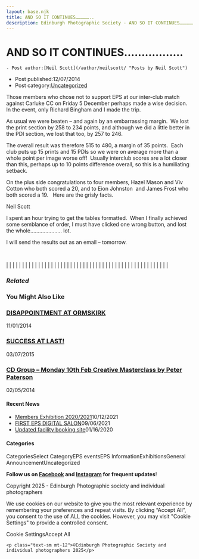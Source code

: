```yaml
---
layout: base.njk
title: AND SO IT CONTINUES……………..
description: Edinburgh Photographic Society - AND SO IT CONTINUES……………..
---
```


<div class="container mx-auto px-4 py-8">
  <div class="prose max-w-3xl mx-auto">
    <h1 class="text-3xl font-bold mb-6">AND SO IT CONTINUES……………..</h1>

    - Post author:[Neil Scott](/author/neilscott/ "Posts by Neil Scott")
- Post published:12/07/2014
- Post category:[Uncategorized](/category/uncategorized/)

Those members who chose not to support EPS at our inter-club match against Carluke CC on Friday 5 December perhaps made a wise decision.&nbsp; In the event, only Richard Bingham and I made the trip.

As usual we were beaten – and again by an embarrassing margin.&nbsp; We lost the print section by 258 to 234 points, and although we did a little better in the PDI section, we lost that too, by 257 to 246.

The overall result was therefore 515 to 480, a margin of 35 points.&nbsp; Each club puts up 15 prints and 15 PDIs so we were on average more than a whole point per image worse off!&nbsp; Usually interclub scores are a lot closer than this, perhaps up to 10 points difference overall, so this is a humiliating setback.

On the plus side congratulations to four members, Hazel Mason and Viv Cotton who both scored a 20, and to Eion Johnston&nbsp; and James Frost who both scored a 19.&nbsp;&nbsp; Here are the grisly facts.

Neil Scott

I spent an hour trying to get the tables formatted.&nbsp; When I finally achieved some semblance of order, I must have clicked one wrong button, and lost the whole………………… lot.

I will send the results out as an email – tomorrow.

&nbsp;

| | |
| | |
| | |
| | |
| | |
| | |
| | |
| | |
| | |
| | |
| | |
| | |
| | |
| | |
| | |
| | |
| | |

### _Related_

### You Might Also Like

### [DISAPPOINTMENT AT ORMSKIRK](/uncategorized/disappointment-at-ormskirk/)
11/01/2014

### [SUCCESS AT LAST!](/uncategorized/success-at-last/)
03/07/2015

### [CD Group – Monday 10th Feb Creative Masterclass by Peter Paterson](/uncategorized/cd-group-monday-10th-feb-creative-masterclass-by-peter-paterson/)
02/05/2014

#### Recent News

- [Members Exhibition 2020/2021](/uncategorized/20207/)10/12/2021
- [FIRST EPS DIGITAL SALON](/uncategorized/19611/)09/06/2021
- [Updated facility booking site](/eps_information/updated-facility-booking-site/)01/16/2020

#### Categories
CategoriesSelect CategoryEPS eventsEPS InformationExhibitionsGeneral AnnouncementUncategorized

**Follow us on [Facebook](https://www.facebook.com/EdinburghPhotographicSociety/) and [Instagram](https://www.instagram.com/edinburghphotographicsociety) for frequent updates**!

 Copyright 2025 - Edinburgh Photographic society and individual photographers 

We use cookies on our website to give you the most relevant experience by remembering your preferences and repeat visits. By clicking “Accept All”, you consent to the use of ALL the cookies. However, you may visit "Cookie Settings" to provide a controlled consent.

Cookie SettingsAccept All

    <p class="text-sm mt-12">©Edinburgh Photographic Society and individual photographers 2025</p>
  </div>
</div>